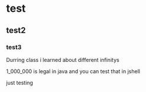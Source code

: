 # test
## test2
### test3

Durring class i learned about different infinitys

1_000_000 is legal in java and you can test that in jshell

just testing
